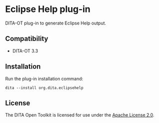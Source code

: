 Eclipse Help plug-in
===============

DITA-OT plug-in to generate Eclipse Help output.

Compatibility
-------------

-   DITA-OT 3.3

Installation
------------

Run the plug-in installation command:

```shell
dita --install org.dita.eclipsehelp
```

License
-------

The DITA Open Toolkit is licensed for use under the [Apache License 2.0](http://www.apache.org/licenses/LICENSE-2.0).
